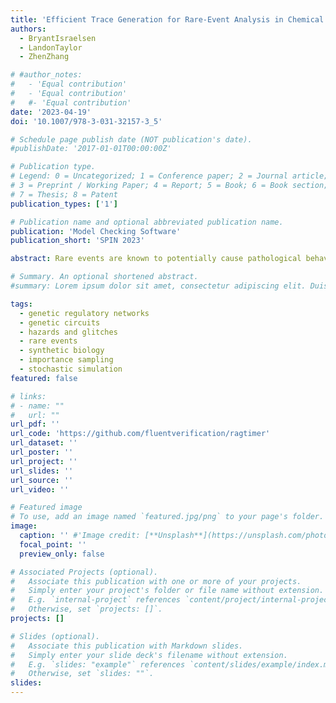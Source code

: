 ```yaml
---
title: 'Efficient Trace Generation for Rare-Event Analysis in Chemical Reaction Networks'
authors:
  - BryantIsraelsen
  - LandonTaylor
  - ZhenZhang

# #author_notes:
#   - 'Equal contribution'
#   - 'Equal contribution'
#   #- 'Equal contribution'
date: '2023-04-19'
doi: '10.1007/978-3-031-32157-3_5'

# Schedule page publish date (NOT publication's date).
#publishDate: '2017-01-01T00:00:00Z'

# Publication type.
# Legend: 0 = Uncategorized; 1 = Conference paper; 2 = Journal article;
# 3 = Preprint / Working Paper; 4 = Report; 5 = Book; 6 = Book section;
# 7 = Thesis; 8 = Patent
publication_types: ['1']

# Publication name and optional abbreviated publication name.
publication: 'Model Checking Software'
publication_short: 'SPIN 2023'

abstract: Rare events are known to potentially cause pathological behavior in biochemical reaction systems. It is important to understand the cause. However, rare events are challenging to analyze due to their extremely low observability. This paper presents a fully automated approach that rapidly generates a large number of execution traces guaranteed to reach user-specified rare-event states for Chemical Reaction Network (CRN) models. It is enabled by a unique combination of a multi-layered and service-oriented CRN formal modeling approach, a dependency graph method to aid the shortest rare-event trace generation, and randomized compositional testing. The resulting prototype tool shows marked improvement over stochastic simulation and probabilistic model checking and it offers insights into a CRN.

# Summary. An optional shortened abstract.
#summary: Lorem ipsum dolor sit amet, consectetur adipiscing elit. Duis posuere tellus ac convallis placerat. Proin tincidunt magna sed ex sollicitudin condimentum.

tags:
  - genetic regulatory networks
  - genetic circuits
  - hazards and glitches
  - rare events
  - synthetic biology
  - importance sampling
  - stochastic simulation
featured: false

# links:
# - name: ""
#   url: ""
url_pdf: ''
url_code: 'https://github.com/fluentverification/ragtimer'
url_dataset: ''
url_poster: ''
url_project: ''
url_slides: ''
url_source: ''
url_video: ''

# Featured image
# To use, add an image named `featured.jpg/png` to your page's folder.
image:
  caption: '' #'Image credit: [**Unsplash**](https://unsplash.com/photos/jdD8gXaTZsc)'
  focal_point: ''
  preview_only: false

# Associated Projects (optional).
#   Associate this publication with one or more of your projects.
#   Simply enter your project's folder or file name without extension.
#   E.g. `internal-project` references `content/project/internal-project/index.md`.
#   Otherwise, set `projects: []`.
projects: []

# Slides (optional).
#   Associate this publication with Markdown slides.
#   Simply enter your slide deck's filename without extension.
#   E.g. `slides: "example"` references `content/slides/example/index.md`.
#   Otherwise, set `slides: ""`.
slides:
---
```

